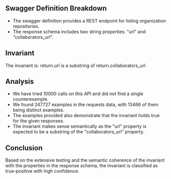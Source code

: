 ## Swagger Definition Breakdown
- The swagger definition provides a REST endpoint for listing organization repositories.
- The response schema includes two string properties: "url" and "collaborators_url".

## Invariant
The invariant is: return.url is a substring of return.collaborators_url

## Analysis
- We have tried 10000 calls on this API and did not find a single counterexample.
- We found 247727 examples in the requests data, with 13466 of them being distinct examples.
- The examples provided also demonstrate that the invariant holds true for the given responses.
- The invariant makes sense semantically as the "url" property is expected to be a substring of the "collaborators_url" property.

## Conclusion
Based on the extensive testing and the semantic coherence of the invariant with the properties in the response schema, the invariant is classified as true-positive with high confidence.
